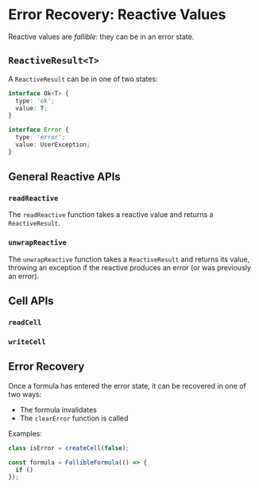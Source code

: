 # Error Recovery: Reactive Values

Reactive values are _fallible_: they can be in an error state.

## `ReactiveResult<T>`

A `ReactiveResult` can be in one of two states:

```ts
interface Ok<T> {
  type: 'ok';
  value: T;
}
```

```ts
interface Error {
  type: 'error';
  value: UserException;
}
```

## General Reactive APIs

### `readReactive`

The `readReactive` function takes a reactive value and returns a `ReactiveResult`.

### `unwrapReactive`

The `unwrapReactive` function takes a `ReactiveResult` and returns its value, throwing an exception
if the reactive produces an error (or was previously an error).

## Cell APIs

### `readCell`

### `writeCell`

## Error Recovery

Once a formula has entered the error state, it can be recovered in one of two ways:

- The formula invalidates
- The `clearError` function is called

Examples:

```ts
class isError = createCell(false);

const formula = FallibleFormula(() => {
  if ()
});
```
